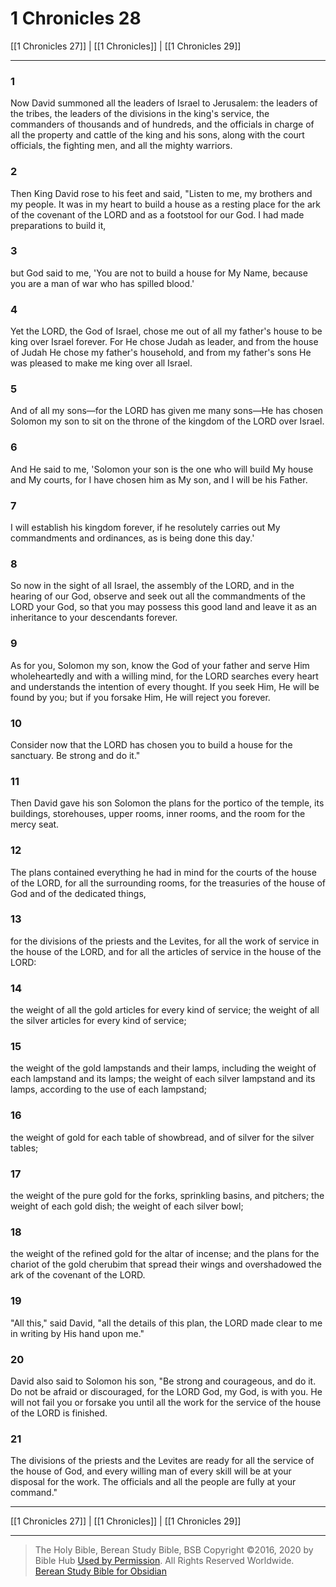 # 1 Chronicles 28

[[1 Chronicles 27]] | [[1 Chronicles]] | [[1 Chronicles 29]]

---

### 1
Now David summoned all the leaders of Israel to Jerusalem: the leaders of the tribes, the leaders of the divisions in the king's service, the commanders of thousands and of hundreds, and the officials in charge of all the property and cattle of the king and his sons, along with the court officials, the fighting men, and all the mighty warriors.

### 2
Then King David rose to his feet and said, "Listen to me, my brothers and my people. It was in my heart to build a house as a resting place for the ark of the covenant of the LORD and as a footstool for our God. I had made preparations to build it,

### 3
but God said to me, 'You are not to build a house for My Name, because you are a man of war who has spilled blood.'

### 4
Yet the LORD, the God of Israel, chose me out of all my father's house to be king over Israel forever. For He chose Judah as leader, and from the house of Judah He chose my father's household, and from my father's sons He was pleased to make me king over all Israel.

### 5
And of all my sons—for the LORD has given me many sons—He has chosen Solomon my son to sit on the throne of the kingdom of the LORD over Israel.

### 6
And He said to me, 'Solomon your son is the one who will build My house and My courts, for I have chosen him as My son, and I will be his Father.

### 7
I will establish his kingdom forever, if he resolutely carries out My commandments and ordinances, as is being done this day.'

### 8
So now in the sight of all Israel, the assembly of the LORD, and in the hearing of our God, observe and seek out all the commandments of the LORD your God, so that you may possess this good land and leave it as an inheritance to your descendants forever.

### 9
As for you, Solomon my son, know the God of your father and serve Him wholeheartedly and with a willing mind, for the LORD searches every heart and understands the intention of every thought. If you seek Him, He will be found by you; but if you forsake Him, He will reject you forever.

### 10
Consider now that the LORD has chosen you to build a house for the sanctuary. Be strong and do it."

### 11
Then David gave his son Solomon the plans for the portico of the temple, its buildings, storehouses, upper rooms, inner rooms, and the room for the mercy seat.

### 12
The plans contained everything he had in mind for the courts of the house of the LORD, for all the surrounding rooms, for the treasuries of the house of God and of the dedicated things,

### 13
for the divisions of the priests and the Levites, for all the work of service in the house of the LORD, and for all the articles of service in the house of the LORD:

### 14
the weight of all the gold articles for every kind of service; the weight of all the silver articles for every kind of service;

### 15
the weight of the gold lampstands and their lamps, including the weight of each lampstand and its lamps; the weight of each silver lampstand and its lamps, according to the use of each lampstand;

### 16
the weight of gold for each table of showbread, and of silver for the silver tables;

### 17
the weight of the pure gold for the forks, sprinkling basins, and pitchers; the weight of each gold dish; the weight of each silver bowl;

### 18
the weight of the refined gold for the altar of incense; and the plans for the chariot of the gold cherubim that spread their wings and overshadowed the ark of the covenant of the LORD.

### 19
"All this," said David, "all the details of this plan, the LORD made clear to me in writing by His hand upon me."

### 20
David also said to Solomon his son, "Be strong and courageous, and do it. Do not be afraid or discouraged, for the LORD God, my God, is with you. He will not fail you or forsake you until all the work for the service of the house of the LORD is finished.

### 21
The divisions of the priests and the Levites are ready for all the service of the house of God, and every willing man of every skill will be at your disposal for the work. The officials and all the people are fully at your command."

---

[[1 Chronicles 27]] | [[1 Chronicles]] | [[1 Chronicles 29]]

---

> The Holy Bible, Berean Study Bible, BSB
> Copyright &copy;2016, 2020 by Bible Hub
> [Used by Permission](https://berean.bible/terms.htm). All Rights Reserved Worldwide.
> [Berean Study Bible for Obsidian](https://github.com/gapmiss/berean-study-bible-for-obsidian)</small>

